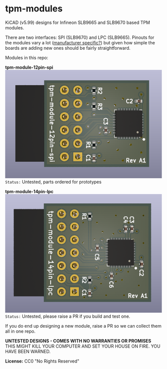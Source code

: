 # tpm-modules

KiCAD (v5.99) designs for Infineon SLB9665 and SLB9670 based TPM modules.

There are two interfaces: SPI (SLB9670) and LPC (SLB9665). Pinouts for the modules vary a lot ([manufacturer specific?](https://superuser.com/a/1537838)) but given how simple the boards are adding new ones should be fairly straightforward. 

Modules in this repo:

**tpm-module-12pin-spi**
![tpm-module-12pin-spi](https://raw.githubusercontent.com/electrolama/tpm-modules/main/tpm-module-12pin-spi/board-render.png)
`Status:` Untested, parts ordered for prototypes

**tpm-module-14pin-lpc**
![tpm-module-14pin-lpc](https://raw.githubusercontent.com/electrolama/tpm-modules/main/tpm-module-14pin-lpc/board-render.png)
`Status:` Untested, please raise a PR if you build and test one.

If you do end up designing a new module, raise a PR so we can collect them all in one repo.

**UNTESTED DESIGNS - COMES WITH NO WARRANTIES OR PROMISES**
THIS MIGHT KILL YOUR COMPUTER AND SET YOUR HOUSE ON FIRE.
YOU HAVE BEEN WARNED.

**License:** CC0 "No Rights Reserved"